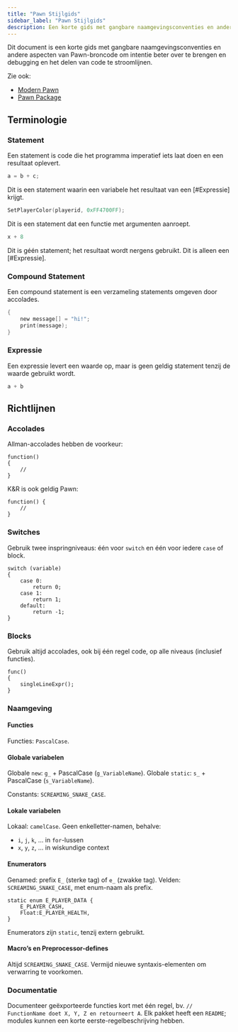 ```yaml
---
title: "Pawn Stijlgids"
sidebar_label: "Pawn Stijlgids"
description: Een korte gids met gangbare naamgevingsconventies en andere aspecten van Pawn-broncode voor duidelijkheid, eenvoudiger debugging en delen van code.
---
```


Dit document is een korte gids met gangbare naamgevingsconventies en andere aspecten van Pawn-broncode om intentie beter over te brengen en debugging en het delen van code te stroomlijnen.

Zie ook:

- [Modern Pawn](https://github.com/Southclaws/sampctl/wiki/Modern-Pawn)
- [Pawn Package](https://github.com/Southclaws/sampctl/wiki/Packages)

## Terminologie

### Statement

Een statement is code die het programma imperatief iets laat doen en een resultaat oplevert.

```c
a = b + c;
```

Dit is een statement waarin een variabele het resultaat van een [#Expressie] krijgt.

```c
SetPlayerColor(playerid, 0xFF4700FF);
```

Dit is een statement dat een functie met argumenten aanroept.

```c
x + 8
```

Dit is géén statement; het resultaat wordt nergens gebruikt. Dit is alleen een [#Expressie].

### Compound Statement

Een compound statement is een verzameling statements omgeven door accolades.

```c
{
    new message[] = "hi!";
    print(message);
}
```

### Expressie

Een expressie levert een waarde op, maar is geen geldig statement tenzij de waarde gebruikt wordt.

```c
a + b
```

## Richtlijnen

### Accolades

Allman-accolades hebben de voorkeur:

```pawn
function()
{
    //
}
```

K&R is ook geldig Pawn:

```pawn
function() {
    //
}
```

### Switches

Gebruik twee inspringniveaus: één voor `switch` en één voor iedere `case` of block.

```pawn
switch (variable)
{
    case 0:
        return 0;
    case 1:
        return 1;
    default:
        return -1;
}
```

### Blocks

Gebruik altijd accolades, ook bij één regel code, op alle niveaus (inclusief functies).

```pawn
func()
{
    singleLineExpr();
}
```

### Naamgeving

#### Functies

Functies: `PascalCase`.

#### Globale variabelen

Globale `new`: `g_` + PascalCase (`g_VariableName`). Globale `static`: `s_` + PascalCase (`s_VariableName`).

Constants: `SCREAMING_SNAKE_CASE`.

#### Lokale variabelen

Lokaal: `camelCase`. Geen enkelletter-namen, behalve:

- `i`, `j`, `k`, … in `for`-lussen
- `x`, `y`, `z`, … in wiskundige context

#### Enumerators

Genamed: prefix `E_` (sterke tag) of `e_` (zwakke tag). Velden: `SCREAMING_SNAKE_CASE`, met enum-naam als prefix.

```pawn
static enum E_PLAYER_DATA {
    E_PLAYER_CASH,
    Float:E_PLAYER_HEALTH,
}
```

Enumerators zijn `static`, tenzij extern gebruikt.

#### Macro’s en Preprocessor-defines

Altijd `SCREAMING_SNAKE_CASE`. Vermijd nieuwe syntaxis-elementen om verwarring te voorkomen.

### Documentatie

Documenteer geëxporteerde functies kort met één regel, bv. `// FunctionName doet X, Y, Z en retourneert A`. Elk pakket heeft een `README`; modules kunnen een korte eerste-regelbeschrijving hebben.


